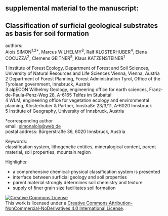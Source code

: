## supplemental material to the manuscript:

## Classification of surficial geological substrates as basis for soil formation

authors:   
Alois SIMON<sup>1,2*</sup>, Marcus WILHELMY<sup>3</sup>, Ralf KLOSTERHUBER<sup>4</sup>, Elena COCUZZA<sup>2</sup>, 
Clemens GEITNER<sup>5</sup>, Klaus KATZENSTEINER<sup>1</sup>

1 Institute of Forest Ecology, Department of Forest and Soil Sciences, University of Natural Resources and Life Sciences Vienna, 
Vienna, Austria  
2 Department of Forest Planning, Forest Administration Tyrol, Office of the Tyrolean government, Innsbruck, Austria  
3 alpECON Wilhelmy Geology, engineering office for earth sciences, Franz-de-Paula-Penz-Weg 28, A-6165 Telfes im Stubaital  
4 WLM, engineering office for vegetation ecology and environmental planning, Klosterhuber & Partner, Innstraße 23/3/11, 
A-6020 Innsbruck  
5 Institute of Geography, University of Innsbruck, Austria

*corresponding author   
email: simonalois@web.de  
postal address: Bürgerstraße 36, 6020 Innsbruck, Austria  



Keywords:  
classification system, lithogenetic entities, mineralogical content, parent material, soil properties, mountain region 

Highlights:
-	a comprehensive chemical-physical classification system is presented
-	interface between surficial geology and soil properties
-	parent material strongly determines soil chemistry and texture 
-	supply of finer grain size facilitates soil formation  

<a rel="license" href="http://creativecommons.org/licenses/by-nc-nd/4.0/"><img alt="Creative Commons License" style="border-width:0" src="https://i.creativecommons.org/l/by-nc-nd/4.0/88x31.png" /></a><br />This work is licensed under a <a rel="license" href="http://creativecommons.org/licenses/by-nc-nd/4.0/">Creative Commons Attribution-NonCommercial-NoDerivatives 4.0 International License</a>.
